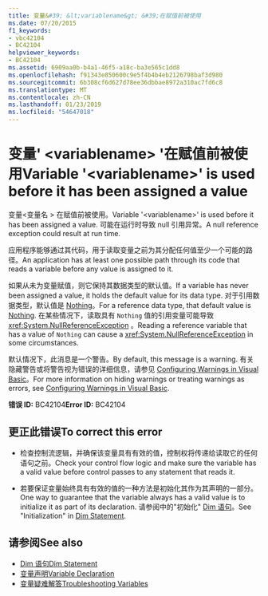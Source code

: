 ```yaml
---
title: 变量&#39; &lt;variablename&gt; &#39;在赋值前被使用
ms.date: 07/20/2015
f1_keywords:
- vbc42104
- BC42104
helpviewer_keywords:
- BC42104
ms.assetid: 6909aa0b-b4a1-46f5-a18c-ba3e565c1dd8
ms.openlocfilehash: f91343e850600c9e5f4b4b4eb2126798baf3d980
ms.sourcegitcommit: 6b308cf6d627d78ee36dbbae8972a310ac7fd6c8
ms.translationtype: MT
ms.contentlocale: zh-CN
ms.lasthandoff: 01/23/2019
ms.locfileid: "54647018"
---
```

# <a name="variable-39ltvariablenamegt39-is-used-before-it-has-been-assigned-a-value"></a><span data-ttu-id="91751-102">变量&#39; &lt;variablename&gt; &#39;在赋值前被使用</span><span class="sxs-lookup"><span data-stu-id="91751-102">Variable &#39;&lt;variablename&gt;&#39; is used before it has been assigned a value</span></span>
<span data-ttu-id="91751-103">变量\<变量名 > 在赋值前被使用。</span><span class="sxs-lookup"><span data-stu-id="91751-103">Variable '\<variablename>' is used before it has been assigned a value.</span></span> <span data-ttu-id="91751-104">可能在运行时导致 null 引用异常。</span><span class="sxs-lookup"><span data-stu-id="91751-104">A null reference exception could result at run time.</span></span>  
  
 <span data-ttu-id="91751-105">应用程序能够通过其代码，用于读取变量之前为其分配任何值至少一个可能的路径。</span><span class="sxs-lookup"><span data-stu-id="91751-105">An application has at least one possible path through its code that reads a variable before any value is assigned to it.</span></span>  
  
 <span data-ttu-id="91751-106">如果从未为变量赋值，则它保持其数据类型的默认值。</span><span class="sxs-lookup"><span data-stu-id="91751-106">If a variable has never been assigned a value, it holds the default value for its data type.</span></span> <span data-ttu-id="91751-107">对于引用数据类型，默认值是 [Nothing](../../../visual-basic/language-reference/nothing.md)。</span><span class="sxs-lookup"><span data-stu-id="91751-107">For a reference data type, that default value is [Nothing](../../../visual-basic/language-reference/nothing.md).</span></span> <span data-ttu-id="91751-108">在某些情况下，读取具有 `Nothing` 值的引用变量可能导致 <xref:System.NullReferenceException> 。</span><span class="sxs-lookup"><span data-stu-id="91751-108">Reading a reference variable that has a value of `Nothing` can cause a <xref:System.NullReferenceException> in some circumstances.</span></span>  
  
 <span data-ttu-id="91751-109">默认情况下，此消息是一个警告。</span><span class="sxs-lookup"><span data-stu-id="91751-109">By default, this message is a warning.</span></span> <span data-ttu-id="91751-110">有关隐藏警告或将警告视为错误的详细信息，请参见 [Configuring Warnings in Visual Basic](/visualstudio/ide/configuring-warnings-in-visual-basic)。</span><span class="sxs-lookup"><span data-stu-id="91751-110">For more information on hiding warnings or treating warnings as errors, see [Configuring Warnings in Visual Basic](/visualstudio/ide/configuring-warnings-in-visual-basic).</span></span>  
  
 <span data-ttu-id="91751-111">**错误 ID:** BC42104</span><span class="sxs-lookup"><span data-stu-id="91751-111">**Error ID:** BC42104</span></span>  
  
## <a name="to-correct-this-error"></a><span data-ttu-id="91751-112">更正此错误</span><span class="sxs-lookup"><span data-stu-id="91751-112">To correct this error</span></span>  
  
-   <span data-ttu-id="91751-113">检查控制流逻辑，并确保该变量具有有效的值，控制权将传递给读取它的任何语句之前。</span><span class="sxs-lookup"><span data-stu-id="91751-113">Check your control flow logic and make sure the variable has a valid value before control passes to any statement that reads it.</span></span>  
  
-   <span data-ttu-id="91751-114">若要保证变量始终具有有效的值的一种方法是初始化其作为其声明的一部分。</span><span class="sxs-lookup"><span data-stu-id="91751-114">One way to guarantee that the variable always has a valid value is to initialize it as part of its declaration.</span></span> <span data-ttu-id="91751-115">请参阅中的"初始化" [Dim 语句](../../../visual-basic/language-reference/statements/dim-statement.md)。</span><span class="sxs-lookup"><span data-stu-id="91751-115">See "Initialization" in [Dim Statement](../../../visual-basic/language-reference/statements/dim-statement.md).</span></span>  
  
## <a name="see-also"></a><span data-ttu-id="91751-116">请参阅</span><span class="sxs-lookup"><span data-stu-id="91751-116">See also</span></span>
- [<span data-ttu-id="91751-117">Dim 语句</span><span class="sxs-lookup"><span data-stu-id="91751-117">Dim Statement</span></span>](../../../visual-basic/language-reference/statements/dim-statement.md)
- [<span data-ttu-id="91751-118">变量声明</span><span class="sxs-lookup"><span data-stu-id="91751-118">Variable Declaration</span></span>](../../../visual-basic/programming-guide/language-features/variables/variable-declaration.md)
- [<span data-ttu-id="91751-119">变量疑难解答</span><span class="sxs-lookup"><span data-stu-id="91751-119">Troubleshooting Variables</span></span>](../../../visual-basic/programming-guide/language-features/variables/troubleshooting-variables.md)
